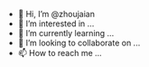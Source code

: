 - 👋 Hi, I’m @zhoujaian
- 👀 I’m interested in ...
- 🌱 I’m currently learning ...
- 💞️ I’m looking to collaborate on ...
- 📫 How to reach me ...

<!---
zhoujaian/zhoujaian is a ✨ special ✨ repository because its `README.md` (this file) appears on your GitHub profile.
You can click the Preview link to take a look at your changes.
--->

